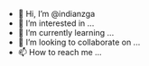 - 👋 Hi, I’m @indianzga
- 👀 I’m interested in ...
- 🌱 I’m currently learning ...
- 💞️ I’m looking to collaborate on ...
- 📫 How to reach me ...

<!---
indianzga/indianzga is a ✨ special ✨ repository because its `README.md` (this file) appears on your GitHub profile.
You can click the Preview link to take a look at your changes.
--->
